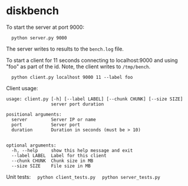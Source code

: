 # diskbench

To start the server at port 9000:

`  python server.py 9000`

The server writes to results to the `bench.log` file.

To start a client for 11 seconds connecting to localhost:9000 and using "foo" as part of the id. Note, the client writes to `/tmp/bench`.

`  python client.py localhost 9000 11 --label foo` 

Client usage:
```
usage: client.py [-h] [--label LABEL] [--chunk CHUNK] [--size SIZE]
                 server port duration

positional arguments:
  server         Server IP or name
  port           Server port
  duration       Duration in seconds (must be > 10)
  

optional arguments:
  -h, --help     show this help message and exit
  --label LABEL  Label for this client
  --chunk CHUNK  Chunk size in MB
  --size SIZE    File size in MB
  ```
  
Unit tests:
`  python client_tests.py`
`  python server_tests.py`
